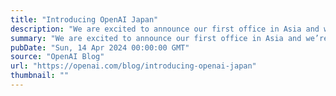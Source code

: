 ```yaml
---
title: "Introducing OpenAI Japan"
description: "We are excited to announce our first office in Asia and we’re releasing a GPT-4 custom model optimized for the Japanese language."
summary: "We are excited to announce our first office in Asia and we’re releasing a GPT-4 custom model optimized for the Japanese language."
pubDate: "Sun, 14 Apr 2024 00:00:00 GMT"
source: "OpenAI Blog"
url: "https://openai.com/blog/introducing-openai-japan"
thumbnail: ""
---
```



